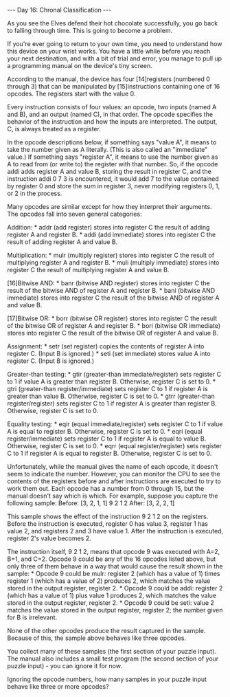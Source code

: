 --- Day 16: Chronal Classification ---

   As you see the Elves defend their hot chocolate successfully, you go
   back to falling through time. This is going to become a problem.

   If you're ever going to return to your own time, you need to understand
   how this device on your wrist works. You have a little while before you
   reach your next destination, and with a bit of trial and error, you
   manage to pull up a programming manual on the device's tiny screen.

   According to the manual, the device has four [14]registers (numbered 0
   through 3) that can be manipulated by [15]instructions containing one
   of 16 opcodes. The registers start with the value 0.

   Every instruction consists of four values: an opcode, two inputs (named
   A and B), and an output (named C), in that order. The opcode specifies
   the behavior of the instruction and how the inputs are interpreted. The
   output, C, is always treated as a register.

   In the opcode descriptions below, if something says "value A", it means
   to take the number given as A literally. (This is also called an
   "immediate" value.) If something says "register A", it means to use the
   number given as A to read from (or write to) the register with that
   number. So, if the opcode addi adds register A and value B, storing the
   result in register C, and the instruction addi 0 7 3 is encountered, it
   would add 7 to the value contained by register 0 and store the sum in
   register 3, never modifying registers 0, 1, or 2 in the process.

   Many opcodes are similar except for how they interpret their arguments.
   The opcodes fall into seven general categories:

   Addition:
     * addr (add register) stores into register C the result of adding
       register A and register B.
     * addi (add immediate) stores into register C the result of adding
       register A and value B.

   Multiplication:
     * mulr (multiply register) stores into register C the result of
       multiplying register A and register B.
     * muli (multiply immediate) stores into register C the result of
       multiplying register A and value B.

   [16]Bitwise AND:
     * banr (bitwise AND register) stores into register C the result of
       the bitwise AND of register A and register B.
     * bani (bitwise AND immediate) stores into register C the result of
       the bitwise AND of register A and value B.

   [17]Bitwise OR:
     * borr (bitwise OR register) stores into register C the result of the
       bitwise OR of register A and register B.
     * bori (bitwise OR immediate) stores into register C the result of
       the bitwise OR of register A and value B.

   Assignment:
     * setr (set register) copies the contents of register A into register
       C. (Input B is ignored.)
     * seti (set immediate) stores value A into register C. (Input B is
       ignored.)

   Greater-than testing:
     * gtir (greater-than immediate/register) sets register C to 1 if
       value A is greater than register B. Otherwise, register C is set to
       0.
     * gtri (greater-than register/immediate) sets register C to 1 if
       register A is greater than value B. Otherwise, register C is set to
       0.
     * gtrr (greater-than register/register) sets register C to 1 if
       register A is greater than register B. Otherwise, register C is set
       to 0.

   Equality testing:
     * eqir (equal immediate/register) sets register C to 1 if value A is
       equal to register B. Otherwise, register C is set to 0.
     * eqri (equal register/immediate) sets register C to 1 if register A
       is equal to value B. Otherwise, register C is set to 0.
     * eqrr (equal register/register) sets register C to 1 if register A
       is equal to register B. Otherwise, register C is set to 0.

   Unfortunately, while the manual gives the name of each opcode, it
   doesn't seem to indicate the number. However, you can monitor the CPU
   to see the contents of the registers before and after instructions are
   executed to try to work them out. Each opcode has a number from 0
   through 15, but the manual doesn't say which is which. For example,
   suppose you capture the following sample:
Before: [3, 2, 1, 1]
9 2 1 2
After:  [3, 2, 2, 1]

   This sample shows the effect of the instruction 9 2 1 2 on the
   registers. Before the instruction is executed, register 0 has value 3,
   register 1 has value 2, and registers 2 and 3 have value 1. After the
   instruction is executed, register 2's value becomes 2.

   The instruction itself, 9 2 1 2, means that opcode 9 was executed with
   A=2, B=1, and C=2. Opcode 9 could be any of the 16 opcodes listed
   above, but only three of them behave in a way that would cause the
   result shown in the sample:
     * Opcode 9 could be mulr: register 2 (which has a value of 1) times
       register 1 (which has a value of 2) produces 2, which matches the
       value stored in the output register, register 2.
     * Opcode 9 could be addi: register 2 (which has a value of 1) plus
       value 1 produces 2, which matches the value stored in the output
       register, register 2.
     * Opcode 9 could be seti: value 2 matches the value stored in the
       output register, register 2; the number given for B is irrelevant.

   None of the other opcodes produce the result captured in the sample.
   Because of this, the sample above behaves like three opcodes.

   You collect many of these samples (the first section of your puzzle
   input). The manual also includes a small test program (the second
   section of your puzzle input) - you can ignore it for now.

   Ignoring the opcode numbers, how many samples in your puzzle input
   behave like three or more opcodes?

